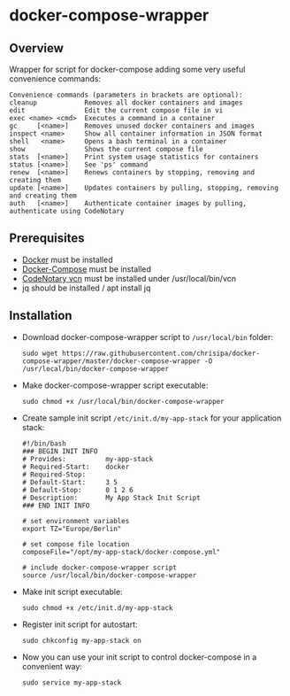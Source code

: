# docker-compose-wrapper

Overview
--------
Wrapper for script for docker-compose adding some very useful convenience commands:
   ```
   Convenience commands (parameters in brackets are optional):
   cleanup            Removes all docker containers and images
   edit               Edit the current compose file in vi
   exec <name> <cmd>  Executes a command in a container
   gc     [<name>]    Removes unused docker containers and images
   inspect <name>     Show all container information in JSON format
   shell   <name>     Opens a bash terminal in a container
   show               Shows the current compose file
   stats  [<name>]    Print system usage statistics for containers
   status [<name>]    See 'ps' command
   renew  [<name>]    Renews containers by stopping, removing and creating them
   update [<name>]    Updates containers by pulling, stopping, removing and creating them
   auth   [<name>]    Authenticate container images by pulling, authenticate using CodeNotary
   ```

Prerequisites
-------------
* [Docker](https://docs.docker.com/engine/installation/) must be installed
* [Docker-Compose](https://docs.docker.com/compose/install/) must be installed
* [CodeNotary vcn](https://github.com/vchain-us/vcn) must be installed under /usr/local/bin/vcn
* jq should be installed / apt install jq

Installation
------------
* Download docker-compose-wrapper script to `/usr/local/bin` folder:

   ```
   sudo wget https://raw.githubusercontent.com/chrisipa/docker-compose-wrapper/master/docker-compose-wrapper -O /usr/local/bin/docker-compose-wrapper
   ```
   
* Make docker-compose-wrapper script executable:   

   ```
   sudo chmod +x /usr/local/bin/docker-compose-wrapper
   ```
   
* Create sample init script `/etc/init.d/my-app-stack` for your application stack:

   ```
   #!/bin/bash
   ### BEGIN INIT INFO
   # Provides:          my-app-stack
   # Required-Start:    docker
   # Required-Stop:
   # Default-Start:     3 5
   # Default-Stop:      0 1 2 6
   # Description:       My App Stack Init Script
   ### END INIT INFO

   # set environment variables
   export TZ="Europe/Berlin"

   # set compose file location
   composeFile="/opt/my-app-stack/docker-compose.yml"

   # include docker-compose-wrapper script
   source /usr/local/bin/docker-compose-wrapper
   ```
   
* Make init script executable:   

   ```
   sudo chmod +x /etc/init.d/my-app-stack
   ```   
   
* Register init script for autostart:

   ```
   sudo chkconfig my-app-stack on
   ```
   
* Now you can use your init script to control docker-compose in a convenient way:

   ```
   sudo service my-app-stack
   ```
